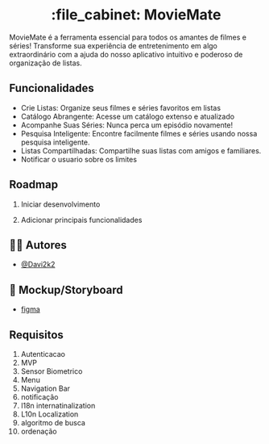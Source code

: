 
<h1 align="center">:file_cabinet: MovieMate </h1>

MovieMate é a ferramenta essencial para todos os amantes de filmes e séries! Transforme sua experiência de entretenimento em algo extraordinário com a ajuda do nosso aplicativo intuitivo e poderoso de organização de listas.

## Funcionalidades

- Crie Listas: Organize seus filmes e séries favoritos em listas
- Catálogo Abrangente: Acesse um catálogo extenso e atualizado
- Acompanhe Suas Séries: Nunca perca um episódio novamente! 
- Pesquisa Inteligente: Encontre facilmente filmes e séries usando nossa pesquisa inteligente. 
- Listas Compartilhadas: Compartilhe suas listas com amigos e familiares.
- Notificar o usuario sobre os limites

## Roadmap 

1. Iniciar desenvolvimento

2. Adicionar principais funcionalidades

## :man_technologist: Autores

- [@Davi2k2](https://github.com/Davi2k2)

## :receipt: Mockup/Storyboard

- <a href="https://www.figma.com/file/xDhHnrHflWYdyfyPQgneYT/Untitled?type=design&t=voOt0upVWoIICiSG-6">figma</a>

## Requisitos
  1. Autenticacao
  2. MVP
  3. Sensor Biometrico
  4. Menu
  5. Navigation Bar
  6. notificação
  7. l18n internatinalization
  8. L10n Localization 
  9. algoritmo de busca
  10. ordenação


